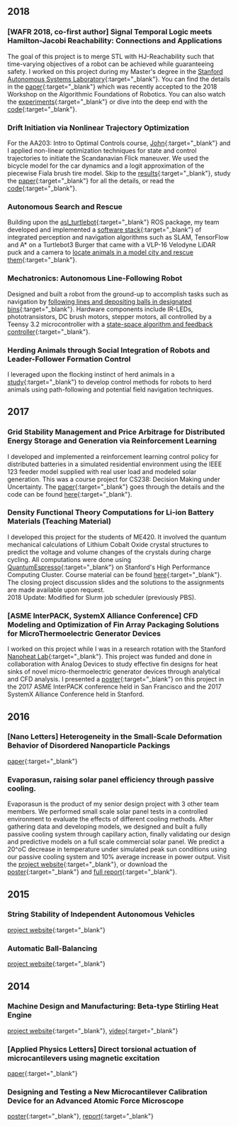 ## 2018
### [WAFR 2018, co-first author] Signal Temporal Logic meets Hamilton-Jacobi Reachability: Connections and Applications
The goal of this project is to merge STL with HJ-Reachability such that time-varying objectives of a robot can be achieved while guaranteeing safety. I worked on this project during my Master's degree in the [Stanford Autonomous Systems Laboratory](http://asl.stanford.edu/){:target="_blank"}. You can find the details in the [paper](http://asl.stanford.edu/wp-content/papercite-data/pdf/Chen.Tam.Livingston.Pavone.WAFR18.pdf){:target="_blank"} which was recently accepted to the 2018 Workshop on the Algorithmic Foundations of Robotics. You can also watch the [experiments](https://www.youtube.com/watch?v=SI4bbBVkcgs&t=2s){:target="_blank"} or dive into the deep end with the [code](https://github.com/StanfordASL/stlhj){:target="_blank"}.

### Drift Initiation via Nonlinear Trajectory Optimization
For the AA203: Intro to Optimal Controls course, [John](https://github.com/JohnHaTrick){:target="_blank"} and I applied non-linear optimization techniques for state and control trajectories to initiate the Scandanavian Flick maneuver. We used the bicycle model for the car dynamics and a logit approximation of the piecewise Fiala brush tire model. Skip to the [results](https://youtu.be/JB334BDw6gY){:target="_blank"}, study the [paper](https://github.com/qizhantam/portfolio/blob/master/docs/papers/Alsterda_Tam.pdf){:target="_blank"} for all the details, or read the [code](https://github.com/JohnHaTrick/AA203){:target="_blank"}.

### Autonomous Search and Rescue 
Building upon the [asl_turtlebot](https://github.com/StanfordASL/asl_turtlebot){:target="_blank"} ROS package, my team developed and implemented a [software stack](https://github.com/qizhantam/asl_turtlebot/tree/project){:target="_blank"} of integrated perception and navigation algorithms such as SLAM, TensorFlow and A* on a Turtlebot3 Burger that came with a VLP-16 Velodyne LiDAR puck and a camera to [locate animals in a model city and rescue them](https://youtu.be/3CHbzuHkM34){:target="_blank"}.

### Mechatronics: Autonomous Line-Following Robot 
Designed and built a robot from the ground-up to accomplish tasks such as navigation by [following lines and depositing balls in designated bins](https://youtu.be/KClaUtPyq60){:target="_blank"}. Hardware components include IR-LEDs, phototransistors, DC brush motors, stepper motors, all controlled by a Teensy 3.2 microcontroller with a [state-space algorithm and feedback controller](https://github.com/srharris91/ME210_CowShots){:target="_blank"}.

### Herding Animals through Social Integration of Robots and Leader-Follower Formation Control
I leveraged upon the flocking instinct of herd animals in a [study](https://github.com/qizhantam/portfolio/blob/master/docs/papers/AA277_FinalPaper_QizhanTam.pdf){:target="_blank"} to develop control methods for robots to herd animals using path-following and potential field navigation techniques.

## 2017
### Grid Stability Management and Price Arbitrage for Distributed Energy Storage and Generation via Reinforcement Learning
I developed and implemented a reinforcement learning control policy for distributed batteries in a simulated residential environment using the IEEE 123 feeder model supplied with real user load and modeled solar generation. This was a course project for CS238: Decision Making under Uncertainty. The [paper](https://github.com/qizhantam/CS238_GridStability_ReinforcementLearning/blob/master/CS238_Course_Paper.pdf){:target="_blank"} goes through the details and the code can be found [here](https://github.com/qizhantam/CS238_GridStability_ReinforcementLearning){:target="_blank"}.

### Density Functional Theory Computations for Li-ion Battery Materials (Teaching Material)
I developed this project for the students of ME420. It involved the quantum mechanical calculations of Lithium Cobalt Oxide crystal structures to predict the voltage and volume changes of the crystals during charge cycling. All computations were done using [QuantumEspresso](https://www.quantum-espresso.org/){:target="_blank"} on Stanford's High Performance Computing Cluster. Course material can be found [here](https://github.com/qizhantam/ME420_DensityFunctionalTheory_LiBattery){:target="_blank"}. The closing project discussion slides and the solutions to the assignments are made available upon request.  
2018 Update: Modified for Slurm job scheduler (previously PBS).

### [ASME InterPACK, SystemX Alliance Conference] CFD Modeling and Optimization of Fin Array Packaging Solutions for MicroThermoelectric Generator Devices 
I worked on this project while I was in a research rotation with the Stanford [Nanoheat Lab](https://nanoheat.stanford.edu/){:target="_blank"}. This project was funded and done in collaboration with Analog Devices to study effective fin designs for heat sinks of novel micro-thermoelectric generator devices through analytical and CFD analysis. I presented a [poster](https://github.com/qizhantam/portfolio/blob/master/docs/papers/Interpack2017%20v4.pdf){:target="_blank"} on this project in the 2017 ASME InterPACK conference held in San Francisco and the 2017 SystemX Alliance Conference held in Stanford.

## 2016
### [Nano Letters] Heterogeneity in the Small-Scale Deformation Behavior of Disordered Nanoparticle Packings  
[paper](https://pubs.acs.org/doi/abs/10.1021/acs.nanolett.5b05319){:target="_blank"}

### Evaporasun, raising solar panel efficiency through passive cooling.
Evaporasun is the product of my senior design project with 3 other team members. We performed small scale solar panel tests in a controlled environment to evaluate the effects of different cooling methods. After gathering data and developing models, we designed and built a fully passive cooling system through capillary action, finally validating our design and predictive models on a full scale commercial solar panel. We predict a 20^oC decrease in temperature under simulated peak sun conditions using our passive cooling system and 10% average increase in power output. Visit the [project website](https://tamqizhan.wixsite.com/portfolio/project-evaporasun){:target="_blank"}, or download the [poster](https://github.com/qizhantam/portfolio/blob/master/docs/papers/TransluSun_poster-6-page-001.jpg){:target="_blank"} and [full report](https://github.com/qizhantam/portfolio/blob/master/docs/papers/TransluSun_finalReport.pdf){:target="_blank"}.

## 2015
### String Stability of Independent Autonomous Vehicles
[project website](https://tamqizhan.wixsite.com/portfolio/project-train-chain){:target="_blank"}

### Automatic Ball-Balancing
[project website](https://tamqizhan.wixsite.com/portfolio/project-ball-balancing-act){:target="_blank"}

## 2014
### Machine Design and Manufacturing: Beta-type Stirling Heat Engine
[project website](https://tamqizhan.wixsite.com/portfolio/project-beta-type-stirling-heat-eng){:target="_blank"}, [video](https://www.youtube.com/watch?v=--OT9Ku7soA){:target="_blank"}

### [Applied Physics Letters] Direct torsional actuation of microcantilevers using magnetic excitation
[paper](https://aip.scitation.org/doi/citedby/10.1063/1.4894737){:target="_blank"}

### Designing and Testing a New Microcantilever Calibration Device for an Advanced Atomic Force Microscope 
[poster](https://github.com/qizhantam/portfolio/blob/master/docs/papers/Qizhan_Poster_7.30-1.jpg){:target="_blank"}, [report](https://github.com/qizhantam/portfolio/blob/master/docs/papers/Littlejohn_report.pdf){:target="_blank"}



